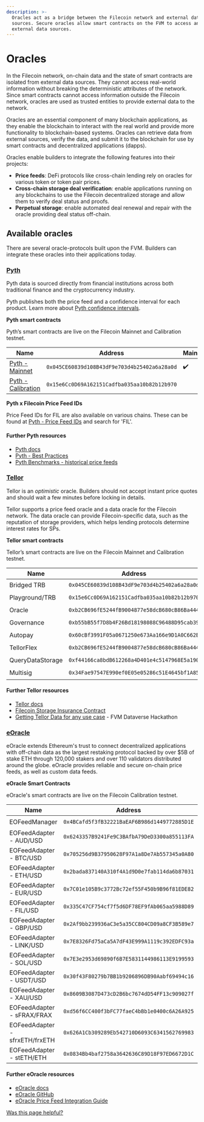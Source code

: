 ```yaml
---
description: >-
  Oracles act as a bridge between the Filecoin network and external data
  sources. Secure oracles allow smart contracts on the FVM to access and use
  external data sources.
---
```


# Oracles

In the Filecoin network, on-chain data and the state of smart contracts are isolated from external data sources. They cannot access real-world information without breaking the deterministic attributes of the network. Since smart contracts cannot access information outside the Filecoin network, oracles are used as trusted entities to provide external data to the network.

Oracles are an essential component of many blockchain applications, as they enable the blockchain to interact with the real world and provide more functionality to blockchain-based systems. Oracles can retrieve data from external sources, verify the data, and submit it to the blockchain for use by smart contracts and decentralized applications (dapps).

Oracles enable builders to integrate the following features into their projects:

* **Price feeds**: DeFi protocols like cross-chain lending rely on oracles for various token or token pair prices.
* **Cross-chain storage deal verification**: enable applications running on any blockchains to use the Filecoin decentralized storage and allow them to verify deal status and proofs.
* **Perpetual storage**: enable automated deal renewal and repair with the oracle providing deal status off-chain.

## Available oracles

There are several oracle-protocols built upon the FVM. Builders can integrate these oracles into their applications today.

### [Pyth](https://pyth.network/)

Pyth data is sourced directly from financial institutions across both traditional finance and the cryptocurrency industry.

Pyth publishes both the price feed and a confidence interval for each product. Learn more about [Pyth confidence intervals](https://docs.pyth.network/price-feeds/best-practices#confidence-intervals).

**Pyth smart contracts**

Pyth’s smart contracts are live on the Filecoin Mainnet and Calibration testnet.

| Name                                                                                                              | Address                                      | Mainnet | Calibration |
| ----------------------------------------------------------------------------------------------------------------- | -------------------------------------------- | ------- | ----------- |
| [Pyth - Mainnet](https://filecoin.blockscout.com/address/0xA2aa501b19aff244D90cc15a4Cf739D2725B5729?tab=contract) | `0x045CE60839d108B43dF9e703d4b25402a6a28a0d` | ✔️      |             |
| [Pyth - Calibration](http://47.109.105.51/en/address/0xA2aa501b19aff244D90cc15a4Cf739D2725B5729)                  | `0x15e6Cc0D69A162151Cadfba035aa10b82b12b970` |         | ✔️          |

**Pyth x Filecoin Price Feed IDs**

Price Feed IDs for FIL are also available on various chains. These can be found at [Pyth - Price Feed IDs](https://pyth.network/developers/price-feed-ids) and search for 'FIL'.

#### **Further Pyth resources**

* [Pyth docs](https://docs.pyth.network/)
* [Pyth - Best Practices](https://docs.pyth.network/price-feeds/best-practices)
* [Pyth Benchmarks - historical price feeds](https://docs.pyth.network/benchmarks)

### [Tellor](https://tellor.io/)

Tellor is an _optimistic_ oracle. Builders should not accept instant price quotes and should wait a few minutes before locking in details.

Tellor supports a price feed oracle and a data oracle for the Filecoin network. The data oracle can provide Filecoin-specific data, such as the reputation of storage providers, which helps lending protocols determine interest rates for SPs.

**Tellor smart contracts**

Tellor’s smart contracts are live on the Filecoin Mainnet and Calibration testnet.

| Name             | Address                                      | Mainnet | Calibration |
| ---------------- | -------------------------------------------- | ------- | ----------- |
| Bridged TRB      | `0x045CE60839d108B43dF9e703d4b25402a6a28a0d` | ✔️      |             |
| Playground/TRB   | `0x15e6Cc0D69A162151Cadfba035aa10b82b12b970` |         | ✔️          |
| Oracle           | `0xb2CB696fE5244fB9004877e58dcB680cB86Ba444` | ✔️      | ✔️          |
| Governance       | `0xb55bB55f7D8b4F26Bd18198088C96488D95cab39` | ✔️      | ✔️          |
| Autopay          | `0x60cBf3991F05a0671250e673Aa166e9D1A0C662E` | ✔️      | ✔️          |
| TellorFlex       | `0xb2CB696fE5244fB9004877e58dcB680cB86Ba444` | ✔️      | ✔️          |
| QueryDataStorage | `0xf44166ca8bdB612268a4D401e4c5147968E5a190` | ✔️      | ✔️          |
| Multisig         | `0x34Fae97547E990ef0E05e05286c51E4645bf1A85` | ✔️      | ✔️          |

#### **Further Tellor resources**

* [Tellor docs](https://docs.tellor.io/)
* [Filecoin Storage Insurance Contract](https://github.com/tellor-io/filecoin-query-insurance-impl/tree/main)
* [Getting Tellor Data for any use case](https://www.youtube.com/watch?v=AQIDqTLguyI) - FVM Dataverse Hackathon

### [eOracle](https://www.eoracle.io/)

eOracle extends Ethereum's trust to connect decentralized applications with off-chain data as the largest restaking protocol backed by over $5B of stake ETH through 120,000 stakers and over 110 validators distributed around the globe. eOracle provides reliable and secure on-chain price feeds, as well as custom data feeds.

**eOracle Smart Contracts**

eOracle's smart contracts are live on the Filecoin Calibration testnet.

| Name                           | Address                                      | Mainnet | Calibration |
| ------------------------------ | -------------------------------------------- | ------- | ----------- |
| EOFeedManager                  | `0x4BCafd5f3fB32221BaEAF6B986d1449772885D1E` |         | ✔️          |
| EOFeedAdapter - AUD/USD        | `0x6243357B9241Fe9C3BAfbA79DeD3300a855113FA` |         | ✔️          |
| EOFeedAdapter - BTC/USD        | `0x705256d9B37950628F97A1a8De7Ab557345a0A80` |         | ✔️          |
| EOFeedAdapter - ETH/USD        | `0x2bada837140A310f4A1d9D0e7fab114da6b87031` |         | ✔️          |
| EOFeedAdapter - EUR/USD        | `0x7C01e105B9c3772Bc72ef55F450b9B96f81EDE82` |         | ✔️          |
| EOFeedAdapter - FIL/USD        | `0x335C47CF754cf7f5d6DF78EF9fAb065aa5988D89` |         | ✔️          |
| EOFeedAdapter - GBP/USD        | `0x2Af9bb239936aC3e5a35CC804CD09a8CF3B589e7` |         | ✔️          |
| EOFeedAdapter - LINK/USD       | `0x7E8326Fd75aCa5A7dF43E999A1119c392EDFC93a` |         | ✔️          |
| EOFeedAdapter - SOL/USD        | `0x7E3e2953d69890f6B7E5831144986113E9199593` |         | ✔️          |
| EOFeedAdapter - USDT/USD       | `0x30f43F80279b7BB1b9206896DB90Aabf69494c16` |         | ✔️          |
| EOFeedAdapter - XAU/USD        | `0x8609B3087D473cD2B6bc7674dD54FF13c909027f` |         | ✔️          |
| EOFeedAdapter - sFRAX/FRAX     | `0xd56f6CC400f3bFC77faeC4bBb1e0400c6A26A925` |         | ✔️          |
| EOFeedAdapter - sfrxETH/frxETH | `0x626A1Cb309289Eb542710D6093C6341562769983` |         | ✔️          |
| EOFeedAdapter - stETH/ETH      | `0x0834Bb4baf2758a3642636C89D18F97ED6672D1C` |         | ✔️          |

#### **Further eOracle resources**

* [eOracle docs](https://eoracle.gitbook.io/eoracle)
* [eOracle GitHub](https://github.com/eoracle)
* [eOracle Price Feed Integration Guide](https://eoracle.gitbook.io/eoracle/price-feeds/integration-guide)



[Was this page helpful?](https://airtable.com/apppq4inOe4gmSSlk/pagoZHC2i1iqgphgl/form?prefill\_Page+URL=https://docs.filecoin.io/smart-contracts/advanced/oracles)

